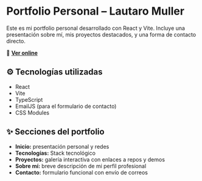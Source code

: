 # Portfolio Personal – Lautaro Muller

Este es mi portfolio personal desarrollado con React y Vite. Incluye una presentación sobre mí, mis proyectos destacados, y una forma de contacto directo.

🔗 **[Ver online](https://lautaromuller.github.io/Portfolio/)**

## ⚙️ Tecnologías utilizadas

- React
- Vite
- TypeScript
- EmailJS (para el formulario de contacto)
- CSS Modules

## ✨ Secciones del portfolio

- **Inicio:** presentación personal y redes
- **Tecnologías:** Stack tecnológico
- **Proyectos:** galería interactiva con enlaces a repos y demos
- **Sobre mí:** breve descripción de mi perfil profesional
- **Contacto:** formulario funcional con envío de correos
